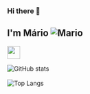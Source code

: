 ### Hi there 👋

## I'm Mário ![Mario](https://cdn.emojidex.com/emoji/seal/Mario.png "Mario")

<img src="https://github.com/marovski/marovski/master/header-banner_mc-01.svg" width="30px">

![GitHub stats](https://github-readme-stats.vercel.app/api?username=marovski&show_icons=true&theme=dracula&hide=prs,contribs) <br> <br>
![Top Langs](https://github-readme-stats.vercel.app/api/top-langs/?username=marovski&&layout=compact&hide=tex) <br> <br>


<!--
**marovski/marovski** is a ✨ _special_ ✨ repository because its `README.md` (this file) appears on your GitHub profile.

Here are some ideas to get you started:

- 🔭 I’m currently working on ...
- 🌱 I’m currently learning ...
- 👯 I’m looking to collaborate on ...
- 🤔 I’m looking for help with ...
- 💬 Ask me about ...
- 📫 How to reach me: ...
- 😄 Pronouns: ...
- ⚡ Fun fact: ...
-->
